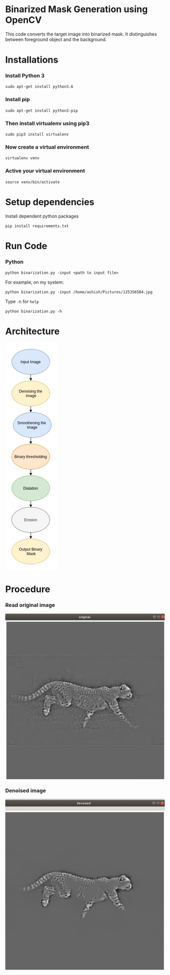 # Binarized Mask Generation using OpenCV

This code converts the target image into binarized mask. It distinguishes between foreground object and the background.

# Installations

### Install Python 3 
```
sudo apt-get install python3.6
```
### Install pip 
```
sudo apt-get install python3-pip
```
### Then install virtualenv using pip3
```
sudo pip3 install virtualenv 
```
### Now create a virtual environment
```
virtualenv venv 
```
### Active your virtual environment
```
source venv/bin/activate
```
# Setup dependencies
Install dependent python packages
```
pip install requirements.txt
```
# Run Code
### Python
```
python binarization.py -input <path to input file>
```
For example, on my system:
```
python binarization.py -input /home/ashish/Pictures/125356504.jpg
```
Type `-h` for `help`
```
python binarization.py -h
```
# Architecture
![](images/flowchart2.jpg)

# Procedure
### Read original image
![](images/orig.png)

### Denoised image
![](images/denoised.png)
